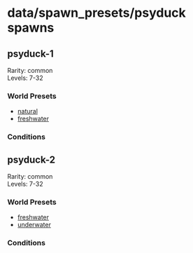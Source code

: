 # data/spawn_presets/psyduck spawns  
  
## psyduck-1  
Rarity: common  
Levels: 7-32  
  
### World Presets  
* [natural](/data/world_presets/natural.md)  
* [freshwater](/data/world_presets/freshwater.md)  
  
### Conditions  
  
## psyduck-2  
Rarity: common  
Levels: 7-32  
  
### World Presets  
* [freshwater](/data/world_presets/freshwater.md)  
* [underwater](/data/world_presets/underwater.md)  
  
### Conditions  
